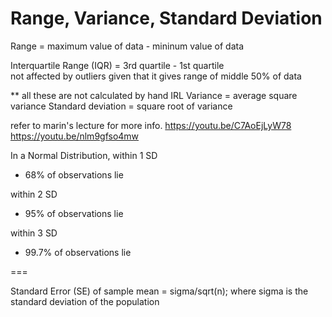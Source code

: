 # Range, Variance, Standard Deviation

Range = maximum value of data - mininum value of data

Interquartile Range (IQR) = 3rd quartile - 1st quartile     
	not affected by outliers given that it gives range of middle 50% of data

** all these are not calculated by hand IRL
Variance = average square variance
Standard deviation = square root of variance

refer to marin's lecture for more info.
https://youtu.be/C7AoEjLyW78
https://youtu.be/nlm9gfso4mw


In a Normal Distribution,
within 1 SD
- 68% of observations lie

within 2 SD
- 95% of observations lie

within 3 SD
- 99.7% of observations lie

===

Standard Error (SE) of sample mean = sigma/sqrt(n);
where sigma is the standard deviation of the population